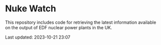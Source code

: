 # Nuke Watch

This repository includes code for retrieving the latest information available on the output of EDF nuclear power plants in the UK.

Last updated: 2023-10-21 23:07